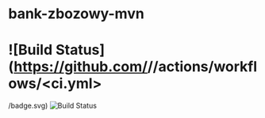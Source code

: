 # bank-zbozowy-mvn
# ![Build Status](https://github.com/<yaYanaD>/<bank-zbozowy-mvn>/actions/workflows/<ci.yml>
/badge.svg)
![Build Status](https://github.com/<yaYanaD>/<bank-zbozowy-mvn>/workflows/<ci.yml>/badge.svg)
